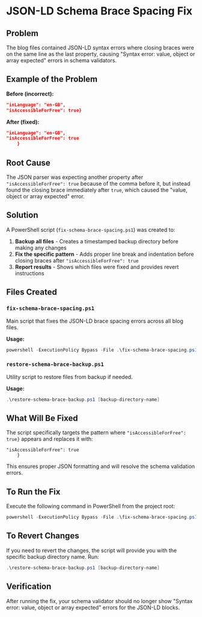 # JSON-LD Schema Brace Spacing Fix

## Problem
The blog files contained JSON-LD syntax errors where closing braces were on the same line as the last property, causing "Syntax error: value, object or array expected" errors in schema validators.

## Example of the Problem
**Before (incorrect):**
```json
"inLanguage": "en-GB",
"isAccessibleForFree": true}
```

**After (fixed):**
```json
"inLanguage": "en-GB",
"isAccessibleForFree": true
    }
```

## Root Cause
The JSON parser was expecting another property after `"isAccessibleForFree": true` because of the comma before it, but instead found the closing brace immediately after `true`, which caused the "value, object or array expected" error.

## Solution
A PowerShell script (`fix-schema-brace-spacing.ps1`) was created to:

1. **Backup all files** - Creates a timestamped backup directory before making any changes
2. **Fix the specific pattern** - Adds proper line break and indentation before closing braces after `"isAccessibleForFree": true`
3. **Report results** - Shows which files were fixed and provides revert instructions

## Files Created

### `fix-schema-brace-spacing.ps1`
Main script that fixes the JSON-LD brace spacing errors across all blog files.

**Usage:**
```powershell
powershell -ExecutionPolicy Bypass -File .\fix-schema-brace-spacing.ps1
```

### `restore-schema-brace-backup.ps1`
Utility script to restore files from backup if needed.

**Usage:**
```powershell
.\restore-schema-brace-backup.ps1 [backup-directory-name]
```

## What Will Be Fixed
The script specifically targets the pattern where `"isAccessibleForFree": true}` appears and replaces it with:
```
"isAccessibleForFree": true
    }
```

This ensures proper JSON formatting and will resolve the schema validation errors.

## To Run the Fix
Execute the following command in PowerShell from the project root:
```powershell
powershell -ExecutionPolicy Bypass -File .\fix-schema-brace-spacing.ps1
```

## To Revert Changes
If you need to revert the changes, the script will provide you with the specific backup directory name. Run:
```powershell
.\restore-schema-brace-backup.ps1 [backup-directory-name]
```

## Verification
After running the fix, your schema validator should no longer show "Syntax error: value, object or array expected" errors for the JSON-LD blocks.